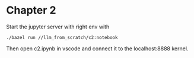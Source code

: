 # Chapter 2

Start the jupyter server with right env with 
```
./bazel run //llm_from_scratch/c2:notebook
```

Then open c2.ipynb in vscode and connect it to the localhost:8888 kernel.
